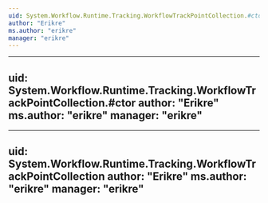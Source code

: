 ```yaml
---
uid: System.Workflow.Runtime.Tracking.WorkflowTrackPointCollection.#ctor(System.Collections.Generic.IEnumerable{System.Workflow.Runtime.Tracking.WorkflowTrackPoint})
author: "Erikre"
ms.author: "erikre"
manager: "erikre"
---
```


---
uid: System.Workflow.Runtime.Tracking.WorkflowTrackPointCollection.#ctor
author: "Erikre"
ms.author: "erikre"
manager: "erikre"
---

---
uid: System.Workflow.Runtime.Tracking.WorkflowTrackPointCollection
author: "Erikre"
ms.author: "erikre"
manager: "erikre"
---
